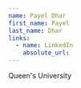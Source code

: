 ```yaml
---
name: Payel Dhar
first_name: Payel
last_name: Dhar
links:
  - name: LinkedIn
    absolute_url: 
---
```

Queen's University 

